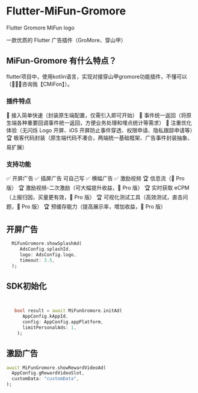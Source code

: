# Flutter-MiFun-Gromore
Flutter Gromore MiFun
logo

一款优质的 Flutter 广告插件（GroMore、穿山甲）
    
## MiFun-Gromore 有什么特点？
flutter项目中，使用kotlin语言，实现对接穿山甲gromore功能插件，不懂可以（🧑🏻‍💻咨询我【CMiFon】）。

### 插件特点
🔨 接入简单快速（封装原生端配置，仅需引入即可开始）
📡 事件统一返回（将原生端各种重要回调事件统一返回，方便业务处理和埋点统计等需求）
🎁 注重优化体验（无闪烁 Logo 开屏、iOS 开屏防止事件穿透、权限申请、隐私跟踪申请等）
🏆 极客代码封装（原生端代码不凑合，两端统一基础框架、广告事件封装抽象、易扩展）

### 支持功能
✅ 开屏广告
✅ 插屏广告  可自己写
✅ 横幅广告
✅  激励视频 
🏆 信息流（🚀 Pro 版）
🏆 激励视频-二次激励（可大幅提升收益，🚀 Pro 版）
🏆 实时获取 eCPM（上报归因，买量更有效，🚀 Pro 版）
🏆 可视化测试工具（高效测试，直击问题，🚀 Pro 版）
🏆 预缓存能力（提高展示率，增加收益，🚀 Pro 版）

## 开屏广告

``` dart
  MiFunGromore.showSplashAd(
     AdsConfig.splashId,
     logo: AdsConfig.logo,
     timeout: 3.5,
  );
```

## SDK初始化
``` dart


   bool result = await MiFunGromore.initAd(
      AppConfig.kAppId,
      config: AppConfig.appPlatform,
      limitPersonalAds: 1,
    );
```

## 激励广告
``` dart
await MiFunGromore.showRewardVideoAd(
  AppConfig.gRewardVideoSlot,
  customData: "customData",
);
```
